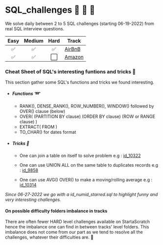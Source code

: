 # SQL_challenges :honey_pot: :honey_pot: :honey_pot: 

We solve daily between 2 to 5 SQL challenges (starting 06-19-2022) from real SQL interview questions.

Easy | Medium | Hard | Track
:---:| :---:|:---:| ---
✅| ✅| ✅| [AirBnB](https://github.com/RKL13/SQL_challenges/tree/main/AirbnbTrack)
✅| ✅| ⬜️| [Amazon](https://github.com/RKL13/SQL_challenges/tree/main/AmazonTrack)


### Cheat Sheet of SQL's interesting funtions and tricks :wrench:

This section gather some SQL's functions and tricks we found interesting.

+ ##### Functions :loop:

	+ RANK(), DENSE_RANK(), ROW_NUMBER(), WINDOW() followed by OVER() clause (below)
	+ OVER( (PARTITION BY clause) (ORDER BY clause) (ROW or RANGE clause) ) 
	+ EXTRACT( FROM )
	+ TO_CHAR() for dates format

+ ##### Tricks :stars:

	+ One can join a table on itself to solve problem e.g : [id_10322](https://github.com/RKL13/SQL_challenges/blob/main/AmazonTrack/Dificulty_Medium/id_10322_starred.sql) 

	+ One can use UNION ALL on the same table to duplicates records e.g : [id_9858](https://github.com/RKL13/SQL_challenges/blob/main/AmazonTrack/Dificulty_Medium/id_9858_starred.sql) 

	+ One can use AVG() OVER() to make a moving/rolling average e.g : [id_10314](https://github.com/RKL13/SQL_challenges/blob/main/AmazonTrack/Dificulty_Hard/id_10314_starred.sql)

*Since 06-27-2022 we go with a id_numid_starred.sql to highlight funny and very interesting challenges.* 

#### On possible difficulty folders imbalance in tracks 

There are often fewer HARD level challenges available on StartaScratch hence the imbalance one can find in between tracks' level folders. 
This imbalance does not come from our part as we tend to resolve all the challenges, whatever their difficulties are. :horse_racing: